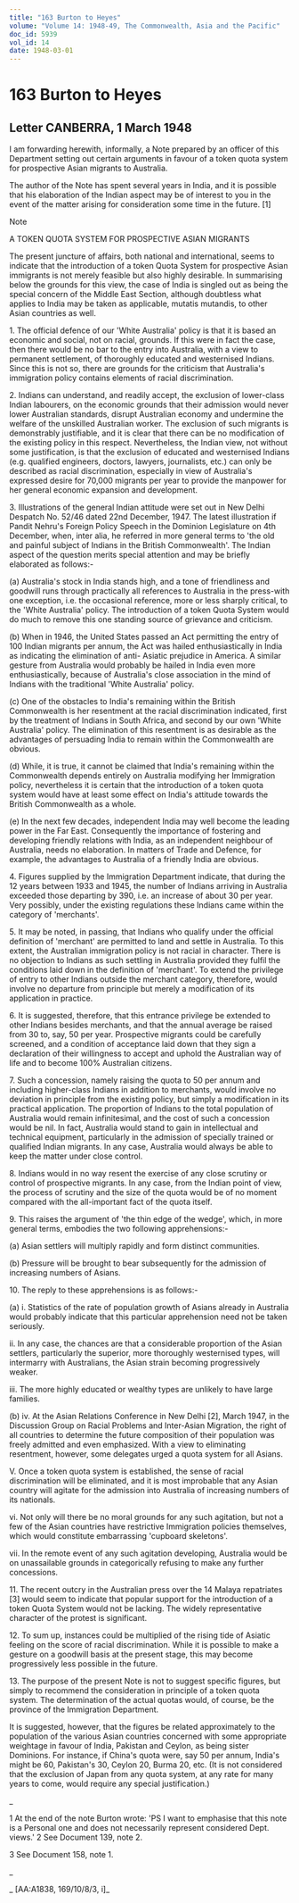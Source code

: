 ```yaml
---
title: "163 Burton to Heyes"
volume: "Volume 14: 1948-49, The Commonwealth, Asia and the Pacific"
doc_id: 5939
vol_id: 14
date: 1948-03-01
---
```


# 163 Burton to Heyes

## Letter CANBERRA, 1 March 1948

I am forwarding herewith, informally, a Note prepared by an officer of this Department setting out certain arguments in favour of a token quota system for prospective Asian migrants to Australia.

The author of the Note has spent several years in India, and it is possible that his elaboration of the Indian aspect may be of interest to you in the event of the matter arising for consideration some time in the future. [1]

Note

A TOKEN QUOTA SYSTEM FOR PROSPECTIVE ASIAN MIGRANTS

The present juncture of affairs, both national and international, seems to indicate that the introduction of a token Quota System for prospective Asian immigrants is not merely feasible but also highly desirable. In summarising below the grounds for this view, the case of India is singled out as being the special concern of the Middle East Section, although doubtless what applies to India may be taken as applicable, mutatis mutandis, to other Asian countries as well.

1\. The official defence of our 'White Australia' policy is that it is based an economic and social, not on racial, grounds. If this were in fact the case, then there would be no bar to the entry into Australia, with a view to permanent settlement, of thoroughly educated and westernised Indians. Since this is not so, there are grounds for the criticism that Australia's immigration policy contains elements of racial discrimination.

2\. Indians can understand, and readily accept, the exclusion of lower-class Indian labourers, on the economic grounds that their admission would never lower Australian standards, disrupt Australian economy and undermine the welfare of the unskilled Australian worker. The exclusion of such migrants is demonstrably justifiable, and it is clear that there can be no modification of the existing policy in this respect. Nevertheless, the Indian view, not without some justification, is that the exclusion of educated and westernised Indians (e.g. qualified engineers, doctors, lawyers, journalists, etc.) can only be described as racial discrimination, especially in view of Australia's expressed desire for 70,000 migrants per year to provide the manpower for her general economic expansion and development.

3\. Illustrations of the general Indian attitude were set out in New Delhi Despatch No. 52/46 dated 22nd December, 1947. The latest illustration if Pandit Nehru's Foreign Policy Speech in the Dominion Legislature on 4th December, when, inter alia, he referred in more general terms to 'the old and painful subject of Indians in the British Commonwealth'. The Indian aspect of the question merits special attention and may be briefly elaborated as follows:-

(a) Australia's stock in India stands high, and a tone of friendliness and goodwill runs through practically all references to Australia in the press-with one exception, i.e. the occasional reference, more or less sharply critical, to the 'White Australia' policy. The introduction of a token Quota System would do much to remove this one standing source of grievance and criticism.

(b) When in 1946, the United States passed an Act permitting the entry of 100 Indian migrants per annum, the Act was hailed enthusiastically in India as indicating the elimination of anti- Asiatic prejudice in America. A similar gesture from Australia would probably be hailed in India even more enthusiastically, because of Australia's close association in the mind of Indians with the traditional 'White Australia' policy.

(c) One of the obstacles to India's remaining within the British Commonwealth is her resentment at the racial discrimination indicated, first by the treatment of Indians in South Africa, and second by our own 'White Australia' policy. The elimination of this resentment is as desirable as the advantages of persuading India to remain within the Commonwealth are obvious.

(d) While, it is true, it cannot be claimed that India's remaining within the Commonwealth depends entirely on Australia modifying her Immigration policy, nevertheless it is certain that the introduction of a token quota system would have at least some effect on India's attitude towards the British Commonwealth as a whole.

(e) In the next few decades, independent India may well become the leading power in the Far East. Consequently the importance of fostering and developing friendly relations with India, as an independent neighbour of Australia, needs no elaboration. In matters of Trade and Defence, for example, the advantages to Australia of a friendly India are obvious.

4\. Figures supplied by the Immigration Department indicate, that during the 12 years between 1933 and 1945, the number of Indians arriving in Australia exceeded those departing by 390, i.e. an increase of about 30 per year. Very possibly, under the existing regulations these Indians came within the category of 'merchants'.

5\. It may be noted, in passing, that Indians who qualify under the official definition of 'merchant' are permitted to land and settle in Australia. To this extent, the Australian immigration policy is not racial in character. There is no objection to Indians as such settling in Australia provided they fulfil the conditions laid down in the definition of 'merchant'. To extend the privilege of entry to other Indians outside the merchant category, therefore, would involve no departure from principle but merely a modification of its application in practice.

6\. It is suggested, therefore, that this entrance privilege be extended to other Indians besides merchants, and that the annual average be raised from 30 to, say, 50 per year. Prospective migrants could be carefully screened, and a condition of acceptance laid down that they sign a declaration of their willingness to accept and uphold the Australian way of life and to become 100% Australian citizens.

7\. Such a concession, namely raising the quota to 50 per annum and including higher-class Indians in addition to merchants, would involve no deviation in principle from the existing policy, but simply a modification in its practical application. The proportion of Indians to the total population of Australia would remain infinitesimal, and the cost of such a concession would be nil. In fact, Australia would stand to gain in intellectual and technical equipment, particularly in the admission of specially trained or qualified Indian migrants. In any case, Australia would always be able to keep the matter under close control.

8\. Indians would in no way resent the exercise of any close scrutiny or control of prospective migrants. In any case, from the Indian point of view, the process of scrutiny and the size of the quota would be of no moment compared with the all-important fact of the quota itself.

9\. This raises the argument of 'the thin edge of the wedge', which, in more general terms, embodies the two following apprehensions:-

(a) Asian settlers will multiply rapidly and form distinct communities.

(b) Pressure will be brought to bear subsequently for the admission of increasing numbers of Asians.

10\. The reply to these apprehensions is as follows:-

(a) i. Statistics of the rate of population growth of Asians already in Australia would probably indicate that this particular apprehension need not be taken seriously.

ii. In any case, the chances are that a considerable proportion of the Asian settlers, particularly the superior, more thoroughly westernised types, will intermarry with Australians, the Asian strain becoming progressively weaker.

iii. The more highly educated or wealthy types are unlikely to have large families.

(b) iv. At the Asian Relations Conference in New Delhi [2], March 1947, in the Discussion Group on Racial Problems and Inter-Asian Migration, the right of all countries to determine the future composition of their population was freely admitted and even emphasized. With a view to eliminating resentment, however, some delegates urged a quota system for all Asians.

V. Once a token quota system is established, the sense of racial discrimination will be eliminated, and it is most improbable that any Asian country will agitate for the admission into Australia of increasing numbers of its nationals.

vi. Not only will there be no moral grounds for any such agitation, but not a few of the Asian countries have restrictive Immigration policies themselves, which would constitute embarrassing 'cupboard skeletons'.

vii. In the remote event of any such agitation developing, Australia would be on unassailable grounds in categorically refusing to make any further concessions.

11\. The recent outcry in the Australian press over the 14 Malaya repatriates [3] would seem to indicate that popular support for the introduction of a token Quota System would not be lacking. The widely representative character of the protest is significant.

12\. To sum up, instances could be multiplied of the rising tide of Asiatic feeling on the score of racial discrimination. While it is possible to make a gesture on a goodwill basis at the present stage, this may become progressively less possible in the future.

13\. The purpose of the present Note is not to suggest specific figures, but simply to recommend the consideration in principle of a token quota system. The determination of the actual quotas would, of course, be the province of the Immigration Department.

It is suggested, however, that the figures be related approximately to the population of the various Asian countries concerned with some appropriate weightage in favour of India, Pakistan and Ceylon, as being sister Dominions. For instance, if China's quota were, say 50 per annum, India's might be 60, Pakistan's 30, Ceylon 20, Burma 20, etc. (It is not considered that the exclusion of Japan from any quota system, at any rate for many years to come, would require any special justification.)

_

1 At the end of the note Burton wrote: 'PS I want to emphasise that this note is a Personal one and does not necessarily represent considered Dept. views.' 2 See Document 139, note 2.

3 See Document 158, note 1.

_

_ [AA:A1838, 169/10/8/3, i]_
